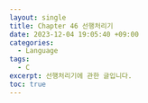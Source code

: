 ```yaml
---
layout: single
title: Chapter 46 선행처리기
date: 2023-12-04 19:05:40 +09:00
categories:
  - Language
tags:
  - C
excerpt: 선행처리기에 관한 글입니다.
toc: true
---
```

